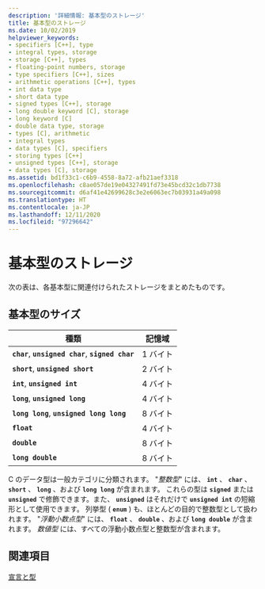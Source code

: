 ```yaml
---
description: '詳細情報: 基本型のストレージ'
title: 基本型のストレージ
ms.date: 10/02/2019
helpviewer_keywords:
- specifiers [C++], type
- integral types, storage
- storage [C++], types
- floating-point numbers, storage
- type specifiers [C++], sizes
- arithmetic operations [C++], types
- int data type
- short data type
- signed types [C++], storage
- long double keyword [C], storage
- long keyword [C]
- double data type, storage
- types [C], arithmetic
- integral types
- data types [C], specifiers
- storing types [C++]
- unsigned types [C++], storage
- data types [C], storage
ms.assetid: bd1f33c1-c6b9-4558-8a72-afb21aef3318
ms.openlocfilehash: c8ae057de19e04327491fd73e45bcd32c1db7738
ms.sourcegitcommit: d6af41e42699628c3e2e6063ec7b03931a49a098
ms.translationtype: HT
ms.contentlocale: ja-JP
ms.lasthandoff: 12/11/2020
ms.locfileid: "97296642"
---
```

# <a name="storage-of-basic-types"></a>基本型のストレージ

次の表は、各基本型に関連付けられたストレージをまとめたものです。

## <a name="sizes-of-fundamental-types"></a>基本型のサイズ

|種類|記憶域|
|----------|-------------|
|**`char`**, **`unsigned char`**, **`signed char`**|1 バイト|
|**`short`**, **`unsigned short`**|2 バイト|
|**`int`**, **`unsigned int`**|4 バイト|
|**`long`**, **`unsigned long`**|4 バイト|
|**`long long`**, **`unsigned long long`**|8 バイト|
|**`float`**|4 バイト|
|**`double`**|8 バイト|
|**`long double`**|8 バイト|

C のデータ型は一般カテゴリに分類されます。 "*整数型*" には、 **`int`** 、 **`char`** 、 **`short`** 、 **`long`** 、および **`long long`** が含まれます。 これらの型は **`signed`** または **`unsigned`** で修飾できます。また、 **`unsigned`** はそれだけで **`unsigned int`** の短縮形として使用できます。 列挙型 ( **`enum`** ) も、ほとんどの目的で整数型として扱われます。 "*浮動小数点型*" には、 **`float`** 、 **`double`** 、および **`long double`** が含まれます。 *数値型* には、すべての浮動小数点型と整数型が含まれます。

## <a name="see-also"></a>関連項目

[宣言と型](../c-language/declarations-and-types.md)
